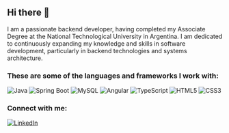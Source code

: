 ## Hi there 👋

I am a passionate backend developer, having completed my Associate Degree at the National Technological University in Argentina. I am dedicated to continuously expanding my knowledge and skills in software development, particularly in backend technologies and systems architecture.

### These are some of the languages and frameworks I work with:
![Java](https://img.shields.io/badge/-Java-007396?style=flat&logo=java&logoColor=white)
![Spring Boot](https://img.shields.io/badge/-Spring%20Boot-6DB33F?style=flat&logo=spring-boot&logoColor=white)
![MySQL](https://img.shields.io/badge/-MySQL-4479A1?style=flat&logo=mysql&logoColor=white)
![Angular](https://img.shields.io/badge/-Angular-DD0031?style=flat&logo=angular&logoColor=white)
![TypeScript](https://img.shields.io/badge/-TypeScript-3178C6?style=flat&logo=typescript&logoColor=white)
![HTML5](https://img.shields.io/badge/-HTML5-E34F26?style=flat&logo=html5&logoColor=white)
![CSS3](https://img.shields.io/badge/-CSS3-1572B6?style=flat&logo=css3)
### Connect with me:
[![LinkedIn](https://img.shields.io/badge/-LinkedIn-0077B5?style=flat&logo=linkedin&logoColor=white)](https://www.linkedin.com/in/franco-spinelli-b50012269/) 
